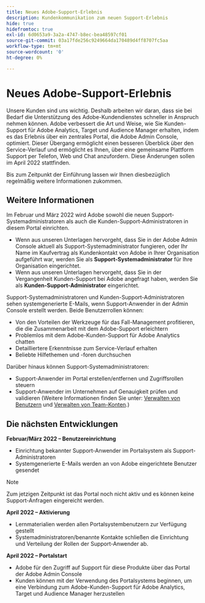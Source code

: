 ```yaml
---
title: Neues Adobe-Support-Erlebnis
description: Kundenkommunikation zum neuen Support-Erlebnis
hide: true
hidefromtoc: true
exl-id: 6d0653a9-3a2a-4747-b8ec-bea48597cf01
source-git-commit: 03a17fde256c9249664da170489d4ff8707fc5aa
workflow-type: tm+mt
source-wordcount: '0'
ht-degree: 0%

---
```


# Neues Adobe-Support-Erlebnis

Unsere Kunden sind uns wichtig. Deshalb arbeiten wir daran, dass sie bei Bedarf die Unterstützung des Adobe-Kundendienstes schneller in Anspruch nehmen können. Adobe verbessert die Art und Weise, wie Sie Kunden-Support für Adobe Analytics, Target und Audience Manager erhalten, indem es das Erlebnis über ein zentrales Portal, die Adobe Admin Console, optimiert. Dieser Übergang ermöglicht einen besseren Überblick über den Service-Verlauf und ermöglicht es Ihnen, über eine gemeinsame Plattform Support per Telefon, Web und Chat anzufordern. Diese Änderungen sollen im April 2022 stattfinden.

Bis zum Zeitpunkt der Einführung lassen wir Ihnen diesbezüglich regelmäßig weitere Informationen zukommen.

## Weitere Informationen

Im Februar und März 2022 wird Adobe sowohl die neuen Support-Systemadministratoren als auch die Kunden-Support-Administratoren in diesem Portal einrichten.

* Wenn aus unseren Unterlagen hervorgeht, dass Sie in der Adobe Admin Console aktuell als Support-Systemadministrator fungieren, oder Ihr Name im Kaufvertrag als Kundenkontakt von Adobe in Ihrer Organisation aufgeführt war, werden Sie als **Support-Systemadministrator** für Ihre Organisation eingerichtet.
* Wenn aus unseren Unterlagen hervorgeht, dass Sie in der Vergangenheit Kunden-Support bei Adobe angefragt haben, werden Sie als **Kunden-Support-Administrator** eingerichtet.

Support-Systemadministratoren und Kunden-Support-Administratoren sehen systemgenerierte E-Mails, wenn Support-Anwender in der Admin Console erstellt werden. Beide Benutzerrollen können:

* Von den Vorteilen der Werkzeuge für das Fall-Management profitieren, die die Zusammenarbeit mit dem Adobe-Support erleichtern
* Problemlos mit dem Adobe-Kunden-Support für Adobe Analytics chatten
* Detailliertere Erkenntnisse zum Service-Verlauf erhalten
* Beliebte Hilfethemen und -foren durchsuchen

Darüber hinaus können Support-Systemadministratoren:

* Support-Anwender im Portal erstellen/entfernen und Zugriffsrollen steuern
* Support-Anwender im Unternehmen auf Genauigkeit prüfen und validieren (Weitere Informationen finden Sie unter: [Verwalten von Benutzern](https://helpx.adobe.com/de/enterprise/using/users.html) und [Verwalten von Team-Konten](https://helpx.adobe.com/de/enterprise/using/accounts.html).)

## Die nächsten Entwicklungen

**Februar/März 2022 – Benutzereinrichtung**

* Einrichtung bekannter Support-Anwender im Portalsystem als Support-Administratoren
* Systemgenerierte E-Mails werden an von Adobe eingerichtete Benutzer gesendet

>[!NOTE]
>
>Zum jetzigen Zeitpunkt ist das Portal noch nicht aktiv und es können keine Support-Anfragen eingereicht werden.

**April 2022 – Aktivierung**

* Lernmaterialien werden allen Portalsystembenutzern zur Verfügung gestellt
* Systemadministratoren/benannte Kontakte schließen die Einrichtung und Verteilung der Rollen der Support-Anwender ab.

**April 2022 – Portalstart**

* Adobe für den Zugriff auf Support für diese Produkte über das Portal der Adobe Admin Console
* Kunden können mit der Verwendung des Portalsystems beginnen, um eine Verbindung zum Adobe-Kunden-Support für Adobe Analytics, Target und Audience Manager herzustellen
